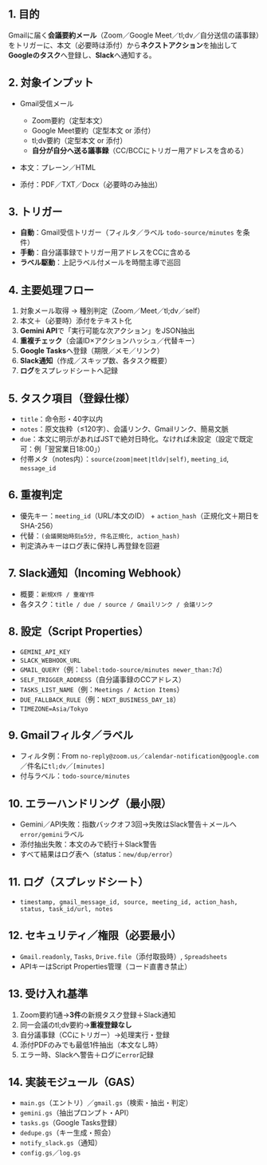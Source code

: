 ## 1. 目的

Gmailに届く**会議要約メール**（Zoom／Google Meet／tl;dv／自分送信の議事録）をトリガーに、本文（必要時は添付）から**ネクストアクション**を抽出して**Googleのタスク**へ登録し、**Slack**へ通知する。

## 2. 対象インプット

* Gmail受信メール

  * Zoom要約（定型本文）
  * Google Meet要約（定型本文 or 添付）
  * tl;dv要約（定型本文 or 添付）
  * **自分が自分へ送る議事録**（CC/BCCにトリガー用アドレスを含める）
* 本文：プレーン／HTML
* 添付：PDF／TXT／Docx（必要時のみ抽出）

## 3. トリガー

* **自動**：Gmail受信トリガー（フィルタ／ラベル `todo-source/minutes` を条件）
* **手動**：自分議事録でトリガー用アドレスをCCに含める
* **ラベル駆動**：上記ラベル付メールを時間主導で巡回

## 4. 主要処理フロー

1. 対象メール取得 → 種別判定（Zoom／Meet／tl;dv／self）
2. 本文＋（必要時）添付をテキスト化
3. **Gemini API**で「実行可能な次アクション」をJSON抽出
4. **重複チェック**（会議ID×アクションハッシュ／代替キー）
5. **Google Tasks**へ登録（期限／メモ／リンク）
6. **Slack通知**（作成／スキップ数、各タスク概要）
7. **ログ**をスプレッドシートへ記録

## 5. タスク項目（登録仕様）

* `title`：命令形・40字以内
* `notes`：原文抜粋（≤120字）、会議リンク、Gmailリンク、簡易文脈
* `due`：本文に明示があればJSTで絶対日時化。なければ未設定（設定で既定可：例「翌営業日18:00」）
* 付帯メタ（notes内）：`source(zoom|meet|tldv|self)`, `meeting_id`, `message_id`

## 6. 重複判定

* 優先キー：`meeting_id`（URL/本文のID） + `action_hash`（正規化文＋期日をSHA-256）
* 代替：`(会議開始時刻±5分, 件名正規化, action_hash)`
* 判定済みキーはログ表に保持し再登録を回避

## 7. Slack通知（Incoming Webhook）

* 概要：`新規X件 / 重複Y件`
* 各タスク：`title / due / source / Gmailリンク / 会議リンク`

## 8. 設定（Script Properties）

* `GEMINI_API_KEY`
* `SLACK_WEBHOOK_URL`
* `GMAIL_QUERY`（例：`label:todo-source/minutes newer_than:7d`）
* `SELF_TRIGGER_ADDRESS`（自分議事録のCCアドレス）
* `TASKS_LIST_NAME`（例：`Meetings / Action Items`）
* `DUE_FALLBACK_RULE`（例：`NEXT_BUSINESS_DAY_18`）
* `TIMEZONE=Asia/Tokyo`

## 9. Gmailフィルタ／ラベル

* フィルタ例：From `no-reply@zoom.us`／`calendar-notification@google.com`／件名に`tl;dv`／`[minutes]`
* 付与ラベル：`todo-source/minutes`

## 10. エラーハンドリング（最小限）

* Gemini／API失敗：指数バックオフ3回→失敗はSlack警告＋メールへ`error/gemini`ラベル
* 添付抽出失敗：本文のみで続行＋Slack警告
* すべて結果はログ表へ（status：`new/dup/error`）

## 11. ログ（スプレッドシート）

* `timestamp, gmail_message_id, source, meeting_id, action_hash, status, task_id/url, notes`

## 12. セキュリティ／権限（必要最小）

* `Gmail.readonly`, `Tasks`, `Drive.file`（添付取扱時）, `Spreadsheets`
* APIキーはScript Properties管理（コード直書き禁止）

## 13. 受け入れ基準

1. Zoom要約1通→**3件**の新規タスク登録＋Slack通知
2. 同一会議のtl;dv要約→**重複登録なし**
3. 自分議事録（CCにトリガー）→処理実行・登録
4. 添付PDFのみでも最低1件抽出（本文なし時）
5. エラー時、Slackへ警告＋ログに`error`記録

## 14. 実装モジュール（GAS）

* `main.gs`（エントリ）／`gmail.gs`（検索・抽出・判定）
* `gemini.gs`（抽出プロンプト・API）
* `tasks.gs`（Google Tasks登録）
* `dedupe.gs`（キー生成・照会）
* `notify_slack.gs`（通知）
* `config.gs`／`log.gs`